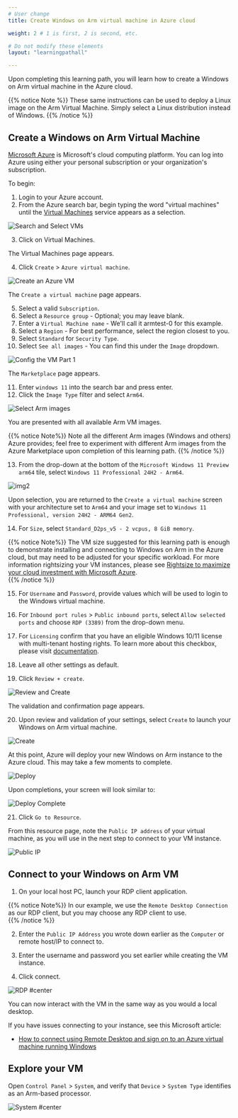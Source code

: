 ```yaml
---
# User change
title: Create Windows on Arm virtual machine in Azure cloud

weight: 2 # 1 is first, 2 is second, etc.

# Do not modify these elements
layout: "learningpathall"

---
```

Upon completing this learning path, you will learn how to create a Windows on Arm virtual machine in the Azure cloud.

{{% notice Note %}}
These same instructions can be used to deploy a Linux image on the Arm Virtual Machine. Simply select a Linux distribution instead of Windows.
{{% /notice %}}

## Create a Windows on Arm Virtual Machine

[Microsoft Azure](https://portal.azure.com/#home) is Microsoft's cloud computing platform. You can log into Azure using either your personal subscription or your organization's subscription.

To begin:

1. Login to your Azure account.
2. From the Azure search bar, begin typing the word "virtual machines" until the [Virtual Machines](https://portal.azure.com/#view/HubsExtension/BrowseResource/resourceType/Microsoft.Compute%2FVirtualMachines) service appears as a selection. 

![Search and Select VMs](Images/search_and_click_vm.png)

3. Click on Virtual Machines.

The Virtual Machines page appears.

4. Click `Create` > `Azure virtual machine`.

![Create an Azure VM](Images/click_create_vm.png)

The `Create a virtual machine` page appears.

5. Select a valid `Subscription`.
6. Select a `Resource group` - Optional; you may leave blank.
7. Enter a `Virtual Machine name` - We'll call it armtest-0 for this example.
8. Select a `Region` - For best performance, select the region closest to you.
9. Select `Standard` for `Security Type`.
10. Select `See all images` - You can find this under the `Image` dropdown.

![Config the VM Part 1](Images/config-vm-1.png)

The `Marketplace` page appears.

11. Enter `windows 11` into the search bar and press enter.
12. Click the `Image Type` filter and select `Arm64`.

![Select Arm images](Images/image_type.png)

You are  presented with all available Arm VM images.

{{% notice Note%}}
Note all the different Arm images (Windows and others) Azure provides; feel free to experiment with different Arm images from the Azure Marketplace upon completion of this learning path.
{{% /notice %}}

13. From the drop-down at the bottom of the `Microsoft Windows 11 Preview arm64` tile, select `Windows 11 Professional 24H2 - Arm64`.

![img2](Images/select_24h2.png)

Upon selection, you are returned to the `Create a virtual machine` screen with your architecture set to `Arm64` and your image set to `Windows 11 Professional, version 24H2 - ARM64 Gen2`.

14. For `Size`, select `Standard_D2ps_v5 - 2 vcpus, 8 GiB memory`.

{{% notice Note%}}
The VM size suggested for this learning path is enough to demonstrate installing and connecting to Windows on Arm in the Azure cloud, but may need to be adjusted for your specific workload.  For more information rightsizing your VM instances, please see [Rightsize to maximize your cloud investment with Microsoft Azure](https://azure.microsoft.com/en-us/blog/rightsize-to-maximize-your-cloud-investment-with-microsoft-azure/).   
{{% /notice %}}

15. For `Username` and `Password`, provide values which will be used to login to the Windows virtual machine.

16. For `Inbound port rules` > `Public inbound ports`, select `Allow selected ports` and choose `RDP (3389)` from the drop-down menu.

17. For `Licensing` confirm that you have an eligible Windows 10/11 license with multi-tenant hosting rights. To learn more about this checkbox, please visit [documentation](https://learn.microsoft.com/en-us/azure/virtual-machines/windows/windows-desktop-multitenant-hosting-deployment).

18. Leave all other settings as default.

19. Click `Review + create`.

![Review and Create](Images/review_create.png)

The validation and confirmation page appears.

20. Upon review and validation of your settings, select `Create` to launch your Windows on Arm virtual machine.

![Create](Images/create.png)

At this point, Azure will deploy your new Windows on Arm instance to the Azure cloud.  This may take a few moments to complete.

![Deploy](Images/deploying.png)

Upon completions, your screen will look similar to:

![Deploy Complete](Images/deploy_complete.png)


21. Click `Go to Resource`.

From this resource page, note the `Public IP address` of your virtual machine, as you will use in the next step to connect to your VM instance. 


![Public IP](Images/public_ip.png)

## Connect to your Windows on Arm VM

1. On your local host PC, launch your RDP client application.

{{% notice Note%}}
In our example, we use the `Remote Desktop Connection` as our RDP client, but you may choose any RDP client to use.   
{{% /notice %}}

2. Enter the `Public IP Address` you wrote down earlier as the `Computer` or remote host/IP to connect to.

3. Enter the username and password you set earlier while creating the VM instance.

4. Click connect.

![RDP #center](Images/rdp.png)

You can now interact with the VM in the same way as you would a local desktop.

If you have issues connecting to your instance, see this Microsoft article:
* [How to connect using Remote Desktop and sign on to an Azure virtual machine running Windows](https://learn.microsoft.com/en-us/azure/virtual-machines/windows/connect-rdp)

## Explore your VM

Open `Control Panel` > `System`, and verify that `Device` > `System Type` identifies as an Arm-based processor.

![System #center](Images/system.png)
